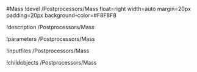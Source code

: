 <!-- MOOSE Object Documentation Stub: Remove this when content is added. -->
#Mass
!devel /Postprocessors/Mass float=right width=auto margin=20px padding=20px background-color=#F8F8F8

!description /Postprocessors/Mass

!parameters /Postprocessors/Mass

!inputfiles /Postprocessors/Mass

!childobjects /Postprocessors/Mass
